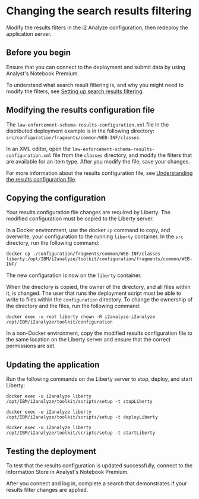 # Changing the search results filtering
Modify the results filters in the i2 Analyze configuration, then redeploy the application server.

## Before you begin
Ensure that you can connect to the deployment and submit data by using Analyst's Notebook Premium.

To understand what search result filtering is, and why you might need to modify the filters, see [Setting up search results filtering](https://www.ibm.com/support/knowledgecenter/SSXVTH_latest/com.ibm.i2.eia.go.live.doc/t_property_facets.html).

## Modifying the results configuration file
The `law-enforcement-schema-results-configuration.xml` file in the distributed deployment example is in the following directory: `src/configuration/fragments/common/WEB-INF/classes`.

In an XML editor, open the `law-enforcement-schema-results-configuration.xml` file from the `classes` directory, and modify the filters that are available for an item type. After you modify the file, save your changes.

For more information about the results configuration file, see [Understanding the results configuration file](https://www.ibm.com/support/knowledgecenter/SSXVTH_latest/com.ibm.i2.eia.go.live.doc/understanding_facets_file.html).

## Copying the configuration
Your results configuration file changes are required by Liberty. The modified configuration must be copied to the Liberty server.

In a Docker environment, use the docker `cp` command to copy, and overwrite, your configuration to the running `liberty` container. In the `src` directory, run the following command:
```
docker cp ./configuration/fragments/common/WEB-INF/classes liberty:/opt/IBM/i2analyze/toolkit/configuration/fragments/common/WEB-INF/
```
The new configuration is now on the `liberty` container.

When the directory is copied, the owner of the directory, and all files within it, is changed. The user that runs the deployment script must be able to write to files within the `configuration` directory. To change the ownership of the directory and the files, run the following command:
```
docker exec -u root liberty chown -R i2analyze:i2analyze /opt/IBM/i2analyze/toolkit/configuration
```

In a non-Docker environment, copy the modified results configuration file to the same location on the Liberty server and ensure that the correct permissions are set.

## Updating the application
Run the following commands on the Liberty server to stop, deploy, and start Liberty:
```
docker exec -u i2analyze liberty /opt/IBM/i2analyze/toolkit/scripts/setup -t stopLiberty
```
```
docker exec -u i2analyze liberty /opt/IBM/i2analyze/toolkit/scripts/setup -t deployLiberty
```
```
docker exec -u i2analyze liberty /opt/IBM/i2analyze/toolkit/scripts/setup -t startLiberty
```

## Testing the deployment
To test that the results configuration is updated successfully, connect to the Information Store in Analyst's Notebook Premium.

After you connect and log in, complete a search that demonstrates if your results filter changes are applied.
